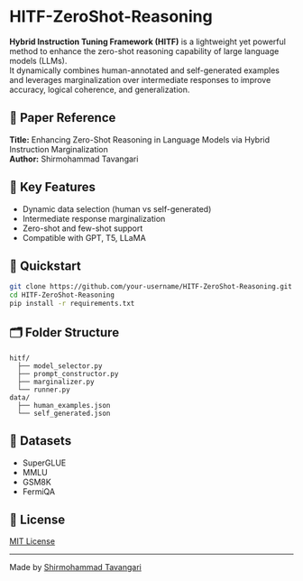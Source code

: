 # HITF-ZeroShot-Reasoning

**Hybrid Instruction Tuning Framework (HITF)** is a lightweight yet powerful method to enhance the zero-shot reasoning capability of large language models (LLMs).  
It dynamically combines human-annotated and self-generated examples and leverages marginalization over intermediate responses to improve accuracy, logical coherence, and generalization.

## 🔬 Paper Reference
**Title:** Enhancing Zero-Shot Reasoning in Language Models via Hybrid Instruction Marginalization  
**Author:** Shirmohammad Tavangari  


## 🧠 Key Features
- Dynamic data selection (human vs self-generated)
- Intermediate response marginalization
- Zero-shot and few-shot support
- Compatible with GPT, T5, LLaMA

## 🚀 Quickstart
```bash
git clone https://github.com/your-username/HITF-ZeroShot-Reasoning.git
cd HITF-ZeroShot-Reasoning
pip install -r requirements.txt
```

## 🗂️ Folder Structure
```
hitf/
  ├── model_selector.py
  ├── prompt_constructor.py
  ├── marginalizer.py
  └── runner.py
data/
  ├── human_examples.json
  └── self_generated.json
```

## 🧪 Datasets
- SuperGLUE
- MMLU
- GSM8K
- FermiQA

## 📜 License
[MIT License](./LICENSE)

---

Made by [Shirmohammad Tavangari](mailto:s.tavangari@alumni.ubc.ca)
